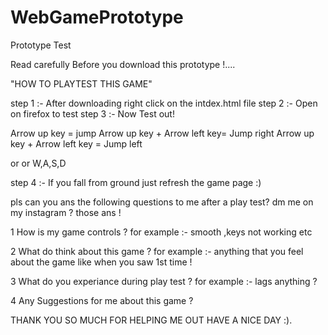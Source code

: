 # WebGamePrototype
Prototype Test  


Read carefully Before you download this prototype !.... 

"HOW TO PLAYTEST THIS GAME"

step 1 :- After downloading right click on the intdex.html file
step 2 :- Open on firefox to test
step 3 :- Now Test out!

Arrow up key = jump 
Arrow up key + Arrow left key= Jump right 
Arrow up key + Arrow left key = Jump left 

or or W,A,S,D

step 4 :- If you fall from ground just refresh the game page :)


pls can you ans the following questions to me after a play test?
dm me on my instagram ? those ans !

1 How is my game controls ? 
for example :- smooth ,keys not working etc

2 What do think about this game ? 
for example :- anything that you feel about the game like when you saw 1st time !

3 What do you experiance during play test ?
for example :- lags anything ? 

4 Any Suggestions for me about this game ?

THANK YOU SO MUCH FOR HELPING ME OUT HAVE A NICE DAY :).

